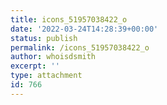 ```yaml
---
title: icons_51957038422_o
date: '2022-03-24T14:28:39+00:00'
status: publish
permalink: /icons_51957038422_o
author: whoisdsmith
excerpt: ''
type: attachment
id: 766
---
```

<!DOCTYPE html PUBLIC "-//W3C//DTD HTML 4.0 Transitional//EN" "http://www.w3.org/TR/REC-html40/loose.dtd">
<?xml encoding="UTF-8">
